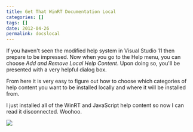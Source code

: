 ```yaml
---
title: Get That WinRT Documentation Local
categories: []
tags: []
date: 2012-04-26
permalink: docslocal
---
```


If you haven&#39;t seen the modified help system in Visual Studio 11 then prepare to be impressed. Now when you go to the Help menu, you can choose _Add and Remove Local Help Content_. Upon doing so, you&#39;ll be presented with a very helpful dialog box.
<!-- xmore -->

From here it is very easy to figure out how to choose which categories of help content you want to be installed locally and where it will be installed from.

I just installed all of the WinRT and JavaScript help content so now I can read it disconnected. Woohoo.

![](/files/docslocal_01.png)